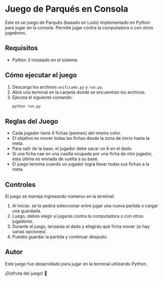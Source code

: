 # Juego de Parqués en Consola

Este es un juego de Parqués (basado en Ludo) implementado en Python para jugar en la consola. Permite jugar contra la computadora o con otros jugadores.

## Requisitos
- Python 3 instalado en el sistema

## Cómo ejecutar el juego
1. Descarga los archivos `unificado.py` y `run.py`.
2. Abre una terminal en la carpeta donde se encuentran los archivos.
3. Ejecuta el siguiente comando:
   ```bash
   python run.py
   ```

## Reglas del Juego
- Cada jugador tiene 4 fichas (peones) del mismo color.
- El objetivo es mover todas las fichas desde la zona de inicio hasta la meta.
- Para salir de la base, el jugador debe sacar un 6 en el dado.
- Si una ficha cae en una casilla ocupada por una ficha de otro jugador, esta última es enviada de vuelta a su base.
- El juego termina cuando un jugador logra llevar todas sus fichas a la meta.

## Controles
El juego se maneja ingresando números en la terminal:
1. Al iniciar, se te pedirá seleccionar entre jugar una nueva partida o cargar una guardada.
2. Luego, debes elegir si jugarás contra la computadora o con otros jugadores.
3. Durante el juego, lanzarás el dado y elegirás qué ficha mover (si hay varias opciones).
4. Puedes guardar la partida y continuar después.

## Autor
Este juego fue desarrollado para jugar en la terminal utilizando Python.

¡Disfruta del juego! 🎲

